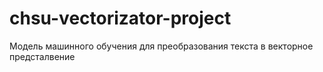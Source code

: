 # chsu-vectorizator-project
Модель машинного обучения для преобразования текста в векторное предсталвение 
